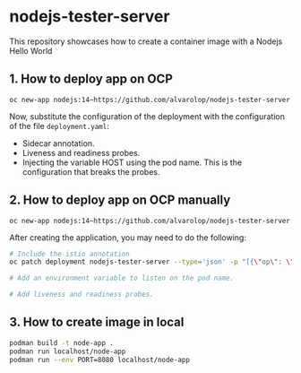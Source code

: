 # nodejs-tester-server
This repository showcases how to create a container image with a Nodejs Hello World


## 1. How to deploy app on OCP 

```
oc new-app nodejs:14~https://github.com/alvarolop/nodejs-tester-server
```

Now, substitute the configuration of the deployment with the configuration of the file `deployment.yaml`:

* Sidecar annotation.
* Liveness and readiness probes.
* Injecting the variable HOST using the pod name. This is the configuration that breaks the probes.


## 2. How to deploy app on OCP manually

```
oc new-app nodejs:14~https://github.com/alvarolop/nodejs-tester-server
```

After creating the application, you may need to do the following:

```bash
# Include the istio annotation
oc patch deployment nodejs-tester-server --type='json' -p "[{\"op\": \"add\", \"path\": \"/spec/template/metadata/annotations\", \"value\": {\"sidecar.istio.io/inject\": \"true\"}}]"

# Add an environment variable to listen on the pod name.

# Add liveness and readiness probes.

```


## 3. How to create image in local

```bash
podman build -t node-app .
podman run localhost/node-app
podman run --env PORT=8080 localhost/node-app
```
